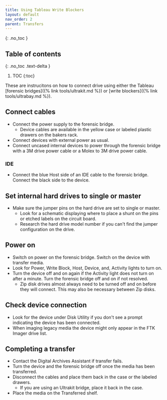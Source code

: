 ```yaml
---
title: Using Tableau Write Blockers
layout: default
nav_order: 2
parent: Transfers
---
```


{: .no_toc }

## Table of contents

{: .no_toc .text-delta }

1. TOC
{:toc}

These are instrucitons on how to connect drive using either the Tableau [forensic bridges]({% link tools/ultrakit.md %}) or [write blockers]({% link tools/ultrabay.md %}).

## Connect cables

* Connect the power supply to the forensic bridge.
  * Device cables are available in the yellow case or labeled plastic drawers on the bakers rack.
* Connect devices with external power as usual.  
* Connect uncased internal devices to power through the forensic bridge with a 3M drive power cable or a Molex to 3M drive power cable.  

### IDE

* Connect the blue Host side of an IDE cable to the forensic bridge. Connect the black side to the device.  

## Set internal hard drives to single or master

* Make sure the jumper pins on the hard drive are set to single or master.  
  * Look for a schematic displaying where to place a shunt on the pins or etched labels on the circuit board.  
  * Research the hard drive model number if you can't find the jumper configuration on the drive.  

## Power on

* Switch on power on the forensic bridge. Switch on the device with transfer media.  
* Look for Power, Write Block, Host, Device, and, Activity lights to turn on.  
* Turn the device off and on again if the Activity light does not turn on after a minute. Turn the forensic bridge off and on if not resolved.
  * Zip disk drives almost always need to be turned off and on before they will connect. This may also be necessary between Zip disks.  

## Check device connection

* Look for the device under Disk Utility if you don't see a prompt indicating the device has been connected.
* When imaging legacy media the device might only appear in the FTK Imager drive list.  

## Completing a transfer

* Contact the Digital Archives Assistant if transfer fails.
* Turn the device and the forensic bridge off once the media has been transferred.  
* Disconnect the cables and place them back in the case or the labeled drawers.  
  * If you are using an Ultrakit bridge, place it back in the case.  
* Place the media on the Transferred shelf.

